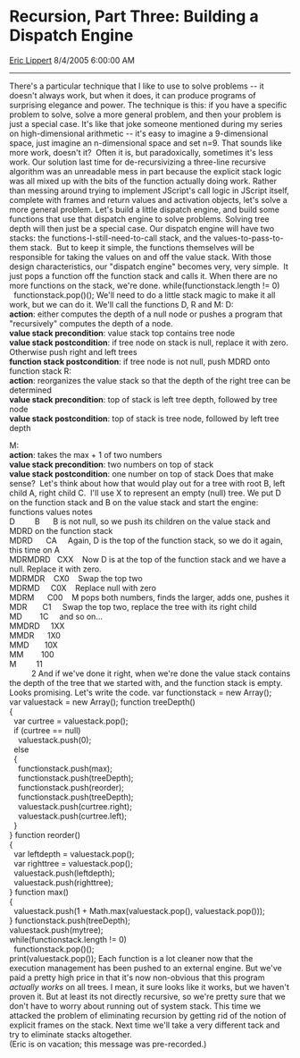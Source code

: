 <div id="page">

# Recursion, Part Three: Building a Dispatch Engine

[Eric Lippert](https://social.msdn.microsoft.com/profile/Eric%20Lippert) 8/4/2005 6:00:00 AM

-----

<div id="content">

There's a particular technique that I like to use to solve problems -- it doesn't always work, but when it does, it can produce programs of surprising elegance and power. The technique is this: if you have a specific problem to solve, solve a more general problem, and then your problem is just a special case. It's like that joke someone mentioned during my series on high-dimensional arithmetic -- it's easy to imagine a 9-dimensional space, just imagine an n-dimensional space and set n=9. That sounds like more work, doesn't it?  Often it is, but paradoxically, sometimes it's less work. Our solution last time for de-recursivizing a three-line recursive algorithm was an unreadable mess in part because the explicit stack logic was all mixed up with the bits of the function actually doing work. Rather than messing around trying to implement JScript's call logic in JScript itself, complete with frames and return values and activation objects, let's solve a more general problem. Let's build a little dispatch engine, and build some functions that use that dispatch engine to solve problems. Solving tree depth will then just be a special case. Our dispatch engine will have two stacks: the functions-I-still-need-to-call stack, and the values-to-pass-to-them stack.  But to keep it simple, the functions themselves will be responsible for taking the values on and off the value stack. With those design characteristics, our "dispatch engine" becomes very, very simple.  It just pops a function off the function stack and calls it. When there are no more functions on the stack, we're done. while(functionstack.length \!= 0)  
  functionstack.pop()(); We'll need to do a little stack magic to make it all work, but we can do it. We'll call the functions D, R and M: D:  
**action**: either computes the depth of a null node or pushes a program that "recursively" computes the depth of a node.  
**value stack precondition**: value stack top contains tree node  
**value stack postcondition**: if tree node on stack is null, replace it with zero. Otherwise push right and left trees  
**function stack postcondition**: if tree node is not null, push MDRD onto function stack R:  
**action**: reorganizes the value stack so that the depth of the right tree can be determined  
**value stack precondition**: top of stack is left tree depth, followed by tree node  
**value stack postcondition**: top of stack is tree node, followed by left tree depth  
  
M:  
**action**: takes the max + 1 of two numbers  
**value stack precondition**: two numbers on top of stack  
**value stack postcondition**: one number on top of stack Does that make sense?  Let's think about how that would play out for a tree with root B, left child A, right child C.  I'll use X to represent an empty (null) tree. We put D on the function stack and B on the value stack and start the engine: functions values notes  
D         B      B is not null, so we push its children on the value stack and MDRD on the function stack  
MDRD      CA     Again, D is the top of the function stack, so we do it again, this time on A  
MDRMDRD   CXX    Now D is at the top of the function stack and we have a null. Replace it with zero.  
MDRMDR    CX0    Swap the top two  
MDRMD     C0X    Replace null with zero  
MDRM      C00    M pops both numbers, finds the larger, adds one, pushes it  
MDR       C1     Swap the top two, replace the tree with its right child  
MD        1C     and so on...  
MMDRD     1XX  
MMDR      1X0  
MMD       10X  
MM        100  
M         11  
          2 And if we've done it right, when we're done the value stack contains the depth of the tree that we started with, and the function stack is empty. Looks promising. Let's write the code. var functionstack = new Array();  
var valuestack = new Array(); function treeDepth()  
{  
  var curtree = valuestack.pop();  
  if (curtree == null)  
    valuestack.push(0);  
  else  
  {  
    functionstack.push(max);  
    functionstack.push(treeDepth);  
    functionstack.push(reorder);  
    functionstack.push(treeDepth);  
    valuestack.push(curtree.right);   
    valuestack.push(curtree.left);  
  }  
} function reorder()  
{  
  var leftdepth = valuestack.pop();  
  var righttree = valuestack.pop();  
  valuestack.push(leftdepth);  
  valuestack.push(righttree);  
} function max()  
{  
  valuestack.push(1 + Math.max(valuestack.pop(), valuestack.pop()));  
} functionstack.push(treeDepth);  
valuestack.push(mytree);  
while(functionstack.length \!= 0)  
  functionstack.pop()();  
print(valuestack.pop()); Each function is a lot cleaner now that the execution management has been pushed to an external engine. But we've paid a pretty high price in that it's now non-obvious that this program *actually works* on all trees. I mean, it sure looks like it works, but we haven't proven it. But at least its not directly recursive, so we're pretty sure that we don't have to worry about running out of system stack. This time we attacked the problem of eliminating recursion by getting rid of the notion of explicit frames on the stack. Next time we'll take a very different tack and try to eliminate stacks altogether.  
(Eric is on vacation; this message was pre-recorded.)

</div>

</div>

